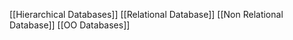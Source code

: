[[Hierarchical Databases]]
[[Relational Database]]
[[Non Relational Database]]
[[OO Databases]]






